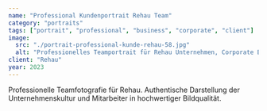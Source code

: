 ```yaml
---
name: "Professional Kundenportrait Rehau Team"
category: "portraits"
tags: ["portrait", "professional", "business", "corporate", "client"]
image:
  src: "./portrait-professional-kunde-rehau-58.jpg"
  alt: "Professionelles Teamportrait für Rehau Unternehmen, Corporate Business Photography Berlin"
client: "Rehau"
year: 2023
---
```


Professionelle Teamfotografie für Rehau. Authentische Darstellung der Unternehmenskultur und Mitarbeiter in hochwertiger Bildqualität.